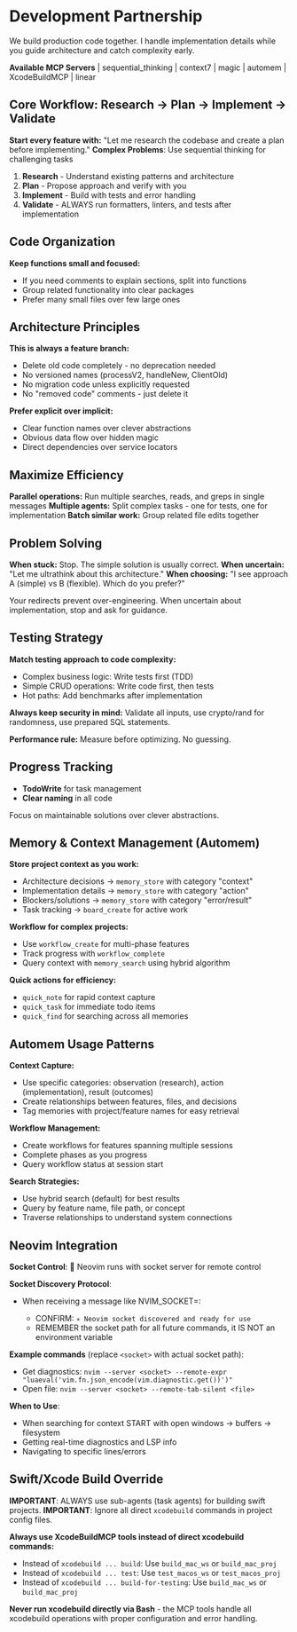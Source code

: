 # Development Partnership

We build production code together. I handle implementation details while you guide architecture and catch complexity early.

**Available MCP Servers** | sequential_thinking | context7 | magic | automem | XcodeBuildMCP | linear

## Core Workflow: Research → Plan → Implement → Validate

**Start every feature with:** "Let me research the codebase and create a plan before implementing."
**Complex Problems**: Use sequential thinking for challenging tasks

1. **Research** - Understand existing patterns and architecture
2. **Plan** - Propose approach and verify with you
3. **Implement** - Build with tests and error handling
4. **Validate** - ALWAYS run formatters, linters, and tests after implementation

## Code Organization

**Keep functions small and focused:**

- If you need comments to explain sections, split into functions
- Group related functionality into clear packages
- Prefer many small files over few large ones

## Architecture Principles

**This is always a feature branch:**

- Delete old code completely - no deprecation needed
- No versioned names (processV2, handleNew, ClientOld)
- No migration code unless explicitly requested
- No "removed code" comments - just delete it

**Prefer explicit over implicit:**

- Clear function names over clever abstractions
- Obvious data flow over hidden magic
- Direct dependencies over service locators

## Maximize Efficiency

**Parallel operations:** Run multiple searches, reads, and greps in single messages
**Multiple agents:** Split complex tasks - one for tests, one for implementation
**Batch similar work:** Group related file edits together

## Problem Solving

**When stuck:** Stop. The simple solution is usually correct.
**When uncertain:** "Let me ultrathink about this architecture."
**When choosing:** "I see approach A (simple) vs B (flexible). Which do you prefer?"

Your redirects prevent over-engineering. When uncertain about implementation, stop and ask for guidance.

## Testing Strategy

**Match testing approach to code complexity:**

- Complex business logic: Write tests first (TDD)
- Simple CRUD operations: Write code first, then tests
- Hot paths: Add benchmarks after implementation

**Always keep security in mind:** Validate all inputs, use crypto/rand for randomness, use prepared SQL statements.

**Performance rule:** Measure before optimizing. No guessing.

## Progress Tracking

- **TodoWrite** for task management
- **Clear naming** in all code

Focus on maintainable solutions over clever abstractions.

## Memory & Context Management (Automem)

**Store project context as you work:**
- Architecture decisions → `memory_store` with category "context"
- Implementation details → `memory_store` with category "action" 
- Blockers/solutions → `memory_store` with category "error/result"
- Task tracking → `board_create` for active work

**Workflow for complex projects:**
- Use `workflow_create` for multi-phase features
- Track progress with `workflow_complete`
- Query context with `memory_search` using hybrid algorithm

**Quick actions for efficiency:**
- `quick_note` for rapid context capture
- `quick_task` for immediate todo items
- `quick_find` for searching across all memories

## Automem Usage Patterns

**Context Capture:**
- Use specific categories: observation (research), action (implementation), result (outcomes)
- Create relationships between features, files, and decisions
- Tag memories with project/feature names for easy retrieval

**Workflow Management:**
- Create workflows for features spanning multiple sessions
- Complete phases as you progress
- Query workflow status at session start

**Search Strategies:**
- Use hybrid search (default) for best results
- Query by feature name, file path, or concept
- Traverse relationships to understand system connections

## Neovim Integration

**Socket Control**:  Neovim runs with socket server for remote control

**Socket Discovery Protocol**:

- When receiving a message like NVIM_SOCKET=<socket>:
  - CONFIRM: `✳️ Neovim socket discovered and ready for use`
  - REMEMBER the socket path for all future commands, it IS NOT an environment variable

**Example commands** (replace `<socket>` with actual socket path):

- Get diagnostics: `nvim --server <socket> --remote-expr "luaeval('vim.fn.json_encode(vim.diagnostic.get())')"`
- Open file: `nvim --server <socket> --remote-tab-silent <file>`

**When to Use**:

- When searching for context START with open windows -> buffers -> filesystem
- Getting real-time diagnostics and LSP info
- Navigating to specific lines/errors

## Swift/Xcode Build Override

**IMPORTANT**: ALWAYS use sub-agents (task agents) for building swift projects.
**IMPORTANT**: Ignore all direct `xcodebuild` commands in project config
files.

**Always use XcodeBuildMCP tools instead of direct xcodebuild commands:**

- Instead of `xcodebuild ... build`: Use `build_mac_ws` or
  `build_mac_proj`
- Instead of `xcodebuild ... test`: Use `test_macos_ws` or
  `test_macos_proj`
- Instead of `xcodebuild ... build-for-testing`: Use `build_mac_ws` or
  `build_mac_proj`

**Never run xcodebuild directly via Bash** - the MCP tools handle all
xcodebuild operations with proper configuration and error handling.
